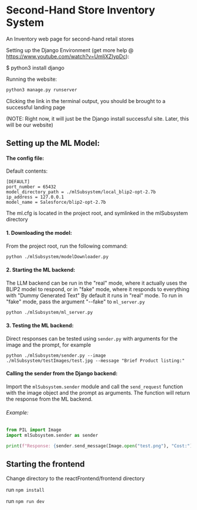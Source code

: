 # Second-Hand Store Inventory System

An Inventory web page for second-hand retail stores



Setting up the Django Environment (get more help @ https://www.youtube.com/watch?v=UmljXZIypDc):

$ python3 install django



Running the website:

```bash
python3 manage.py runserver
```
Clicking the link in the terminal output, you should be brought to a successful landing page 

(NOTE: Right now, it will just be the Django install successful site. Later, this will be our website)

## Setting up the ML Model:

#### The config file: 
Default contents:

```editorconfig
[DEFAULT]
port_number = 65432
model_directory_path = ./mlSubsystem/local_blip2-opt-2.7b
ip_address = 127.0.0.1
model_name = Salesforce/blip2-opt-2.7b
```

The ml.cfg is located in the project root, and symlinked in the mlSubsystem directory

#### 1. Downloading the model:
From the project root, run the following command:

```bash
python ./mlSubsystem/modelDownloader.py
```

#### 2. Starting the ML backend: 
The LLM backend can be run in the "real" mode, where it actually uses the BLIP2 model to respond, or in "fake" mode, where it responds to everything with "Dummy Generated Text"
By default it runs in "real" mode. To run in "fake" mode, pass the argument "--fake" to `ml_server.py`

```bash
python ./mlSubsystem/ml_server.py
```

#### 3. Testing the ML backend:
Direct responses can be tested using `sender.py` with arguments for the image and the prompt, for example 

```
python ./mlSubsystem/sender.py --image ./mlSubsystem/testImages/test.jpg --message "Brief Product listing:"
```

#### Calling the sender from the Django backend:
Import the `mlSubsystem.sender` module and call the `send_request` function with the image object and the prompt as arguments. The function will return the response from the ML backend.

###### Example:

```python
from PIL import Image
import mlSubsystem.sender as sender

print(f"Response: {sender.send_message(Image.open("test.png"), "Cost:")}")
```

## Starting the frontend
Change directory to the reactFrontend/frontend directory

run ```npm install```

run ```npm run dev```

